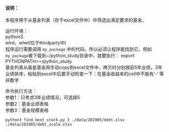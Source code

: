 #### 说明：  
本程序用于从基金列表（存于excel文件中）中筛选出满足要求的基金。  

运行环境：  
python3.   
wlrd，wlwt(位于thirdparty中)   
程序运行需要调用 `my_package` 中的代码，所以必须让程序能找到它。例如`my_package`被下载到~/python_study目录中，就要执行：
export PYTHONPATH=~/python_study   
基金列表从晨星基金网手动copy到excel文件中，拷贝时分别按前5年业绩，3年业绩排序，粘贴到excel中后要手动检查一下：在基金收益率的cell中不能有‘-’ 等非数字  

命令执行方法：  
参数1：只考虑3年业绩情况，可选择5  
参数2：基金业绩表格  
参数3：基金规模表格  
```
python3 find_best_stock.py 3 ./data/201905/debt.xlsx ./data/201905/debt_scale.xlsx
```